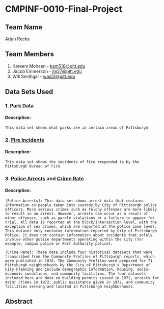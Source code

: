 # CMPINF-0010-Final-Project

## Team Name
Arjun Rocks

## Team Members
1. Kareem Mohsen - kam516@pitt.edu
2. Jacob Emmerson - jte27@pitt.edu
3. Will Smithgal - was51@pitt.edu
## Data Sets Used
### 1. [Park Data](https://data.wprdc.org/dataset/parks1) 
#### Description:
    This data set shows what parks are in certain areas of Pittsburgh
### 2. [Fire Incidents](https://data.wprdc.org/dataset/fire-incidents-in-city-of-pittsburgh)
#### Description: 
    This data set shows the incidents of fire responded to by the Pittsburgh Bureau of Fire
### 3. [Police Arrests](https://data.wprdc.org/dataset/arrest-data) and [Crime Rate](https://data.wprdc.org/dataset/a-community-profile-of-pittsburgh-neighborhoods-1974)
#### Description:
    [Police Arrests]: This data set shows arrest data that contains information on people taken into custody by City of Pittsburgh police officers. More serious crimes such as felony offenses are more likely to result in an arrest. However, arrests can occur as a result of other offenses, such as parole violations or a failure to appear for trial. All data is reported at the block/intersection level, with the exception of sex crimes, which are reported at the police zone level. This dataset only contains information reported by City of Pittsburgh Police. It does not contain information about incidents that solely involve other police departments operating within the city (for example, campus police or Port Authority police).
    
    [Crime Rate]: These data include four historical datasets that were transcribed from the Community Profiles of Pittsburgh reports, which were published in 1974. The Community Profiles were prepared for 71 Pittsburgh neighborhoods by the City of Pittsburgh's Department of City Planning and include demographic information, housing, socio-economic conditions, and community facilities. The four datasets included here are data on building permits issued in 1972, arrests for major crimes in 1972, public assistance given in 1972, and community facilities serving and located in Pittsburgh neighborhoods.


## Abstract
